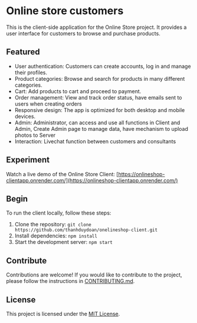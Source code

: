 # Online store customers

This is the client-side application for the Online Store project. It provides a user interface for customers to browse and purchase products.

## Featured

- User authentication: Customers can create accounts, log in and manage their profiles.
- Product categories: Browse and search for products in many different categories.
- Cart: Add products to cart and proceed to payment.
- Order management: View and track order status, have emails sent to users when creating orders
- Responsive design: The app is optimized for both desktop and mobile devices.
- Admin: Administrator, can access and use all functions in Client and Admin, Create Admin page to manage data, have mechanism to upload photos to Server
- Interaction: Livechat function between customers and consultants

## Experiment

Watch a live demo of the Online Store Client: [https://onlineshop-clientapp.onrender.com/](https://onlineshop-clientapp.onrender.com/)

## Begin

To run the client locally, follow these steps:

1. Clone the repository: `git clone https://github.com/thanhduydoan/onelineshop-client.git`
2. Install dependencies: `npm install`
3. Start the development server: `npm start`

## Contribute

Contributions are welcome! If you would like to contribute to the project, please follow the instructions in [CONTRIBUTING.md](CONTRIBUTING.md).

## License

This project is licensed under the [MIT License](LICENSE).

